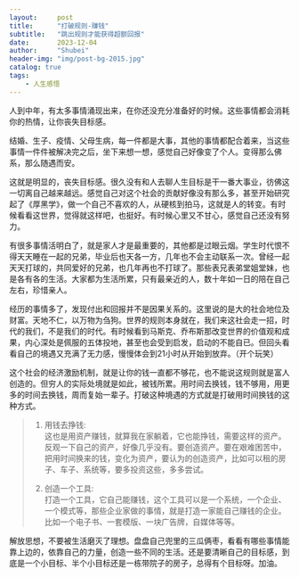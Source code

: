 ```yaml
---  
layout:     post  
title:      "打破规则-赚钱"  
subtitle:   "跳出规则才能获得超额回报"  
date:       2023-12-04  
author:     "Shubei"  
header-img: "img/post-bg-2015.jpg"  
catalog: true  
tags:  
    - 人生感悟  
---  
```


人到中年，有太多事情涌现出来，在你还没充分准备好的时候。这些事情都会消耗你的热情，让你丧失目标感。

结婚、生子、疫情、父母生病，每一件都是大事，其他的事情都配合着来，当这些事情一件件被解决完之后，坐下来想一想，感觉自己好像变了个人。变得那么佛系，那么随遇而安。

这就是明显的，丧失目标感。很久没有和人去聊人生目标是干一番大事业，彷佛这一切离自己越来越远。感觉自己对这个社会的贡献好像没有那么多，甚至开始研究起了《厚黑学》，做一个自己不喜欢的人，从硬核到拍马，这就是人的转变。有时候看看这世界，觉得就这样吧，也挺好。有时候心里又不甘心，感觉自己还没有努力。

有很多事情活明白了，就是家人才是最重要的，其他都是过眼云烟。学生时代恨不得天天睡在一起的兄弟，毕业后也天各一方，几年也不会主动联系一次。曾经一起天天打球的，共同爱好的兄弟，也几年再也不打球了。那些表兄表弟堂姐堂妹，也是各有各的生活。大家都为生活所累，只有最亲近的人，数十年如一日的陪在自己左右，珍惜亲人。

经历的事情多了，发现付出和回报并不是因果关系的。这里说的是大的社会地位及财富。天地不仁，以万物为刍狗。世界的规则本身就在，我们来这社会走一招，时代的我们，不是我们的时代。有时候看到马斯克、乔布斯那改变世界的价值观和成果，内心深处是佩服的五体投地，甚至也会受到启发，启动的不能自已。但回头看看自己的境遇又充满了无力感，慢慢体会到21小时从开始到放弃。（开个玩笑）

这个社会的经济激励机制，就是让你的钱一直都不够花，也不能说这规则就是富人创造的。但穷人的实际处境就是如此，被钱所累。用时间去换钱，钱不够用，用更多的时间去换钱，周而复始一辈子。打破这种境遇的方式就是打破用时间换钱的这种方式。

> 1. 用钱去挣钱:  
> 这也是用资产赚钱，就算我在家躺着，它也能挣钱，需要这样的资产。反观一下自己的资产，好像几乎没有。要创造资产。要在艰难困苦中，把用时间换来的钱，变化为资产，要认为的创造资产，比如可以租的房子、车子、系统等，要多投资这些，多多尝试。
>
> 2. 创造一个工具:  
>  打造一个工具，它自己能赚钱，这个工具可以是一个系统，一个企业、一个模式等，那些企业家做的事情，就是打造一家能自己赚钱的企业。比如一个电子书、一套模版、一块广告牌，自媒体等等。

解放思想，不要被生活磨灭了理想。盘盘自己兜里的三瓜俩枣，看看有哪些事情能靠上边的，依靠自己的力量，创造一些不同的生活。还是要清晰自己的目标感，到底是一个小目标、半个小目标还是一栋带院子的房子，总得有个目标呀。加油。


